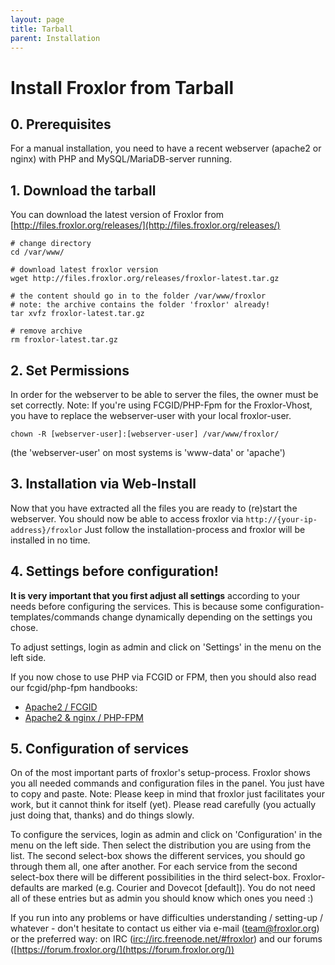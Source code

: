 ```yaml
---
layout: page
title: Tarball
parent: Installation
---
```


# Install Froxlor from Tarball

## 0. Prerequisites

For a manual installation, you need to have a recent webserver (apache2 or nginx) with PHP and MySQL/MariaDB-server running.

## 1. Download the tarball

You can download the latest version of Froxlor from [http://files.froxlor.org/releases/](http://files.froxlor.org/releases/)

````shell
# change directory
cd /var/www/

# download latest froxlor version
wget http://files.froxlor.org/releases/froxlor-latest.tar.gz

# the content should go in to the folder /var/www/froxlor
# note: the archive contains the folder 'froxlor' already!
tar xvfz froxlor-latest.tar.gz

# remove archive
rm froxlor-latest.tar.gz
````

## 2. Set Permissions

In order for the webserver to be able to server the files, the owner must be set correctly. Note: If you're using FCGID/PHP-Fpm for the Froxlor-Vhost, you have to replace the webserver-user with your local froxlor-user.

````shell
chown -R [webserver-user]:[webserver-user] /var/www/froxlor/
````

(the 'webserver-user' on most systems is 'www-data' or 'apache')

## 3. Installation via Web-Install

Now that you have extracted all the files you are ready to (re)start the webserver. You should now be able to access froxlor via `http://{your-ip-address}/froxlor` Just follow the installation-process and froxlor will be installed in no time.

## 4. Settings before configuration!

**It is very important that you first adjust all settings** according to your needs before configuring the services. This is because some configuration-templates/commands change dynamically depending on the settings you chose.

To adjust settings, login as admin and click on 'Settings' in the menu on the left side.

If you now chose to use PHP via FCGID or FPM, then you should also read our fcgid/php-fpm handbooks:

* [Apache2 / FCGID](/general/configuration/fcgid.html)
* [Apache2 & nginx / PHP-FPM](/general/configuration/php-fpm.html)

## 5. Configuration of services

On of the most important parts of froxlor's setup-process. Froxlor shows you all needed commands and configuration files in the panel. You just have to copy and paste. Note: Please keep in mind that froxlor just facilitates your work, but it cannot think for itself (yet). Please read carefully (you actually just doing that, thanks) and do things slowly.

To configure the services, login as admin and click on 'Configuration' in the menu on the left side. Then select the distribution you are using from the list. The second select-box shows the different services, you should go through them all, one after another. For each service from the second select-box there will be different possibilities in the third select-box. Froxlor-defaults are marked (e.g. Courier and Dovecot [default]). You do not need all of these entries but as admin you should know which ones you need :)

If you run into any problems or have difficulties understanding / setting-up / whatever - don't hesitate to contact us either via e-mail ([team@froxlor.org](mailto:team@froxlor.org)) or the preferred way: on IRC ([irc://irc.freenode.net/#froxlor](irc://irc.freenode.net/#froxlor)) and our forums ([https://forum.froxlor.org/](https://forum.froxlor.org/))
